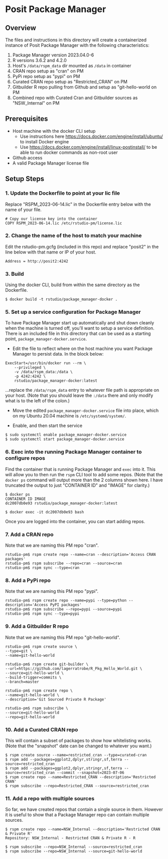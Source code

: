 # Posit Package Manager

## Overview
The files and instructions in this directory will create a containerized instance of Posit Package Manager with the following characteristics:
1. Package Manager version 2023.04.0-6
2. R versions 3.6.2 and 4.2.0
3. Host's `/data/rspm_data` dir mounted as `/data` in container
4. CRAN repo setup as "cran" on PM
5. PyPi repo setup as "pypi" on PM
6. Curated CRAN repo setup as "Restricted_CRAN" on PM
7. Gitbuilder R repo pulling from Github and setup as "git-hello-world on PM
8. Combined repo with Curated Cran and Gitbuilder sources as "NSW_Internal" on PM

## Prerequisites
* Host machine with the docker CLI setup
    - Use instructions here https://docs.docker.com/engine/install/ubuntu/ to install Docker engine
    - Use https://docs.docker.com/engine/install/linux-postinstall/ to be able to run docker commands as non-root user
* Github access
* A valid Package Manager license file

## Setup Steps

### 1. Update the Dockerfile to point at your lic file
Replace "RSPM_2023-06-14.lic" in the Dockerfile entry below with the name of your file.
```
# Copy our license key into the container
COPY RSPM_2023-06-14.lic /etc/rstudio-pm/license.lic
```

### 2. Change the name of the host to match your machine
Edit the rstudio-pm.gcfg (included in this repo) and replace "posit2" in the line below with that name or IP of your host.
```
Address = http://posit2:4242
```

### 3. Build
Using the docker CLI, build from within the same directory as the Dockerfile.
```
$ docker build -t rstudio/package_manager-docker .
```

### 5. Set up a service configuration for Package Manager
To have Package Manager start up automatically and shut down cleanly when the machine is turned off, you'll want to setup a service definition.  There is an included file in this directory that can be used as a starting point, `package_manager-docker.service`.  

* Edit the file to reflect where on the host machine you want Package Manager to persist data.  In the block below:
```
ExecStart=/usr/bin/docker run --rm \
    --privileged \
    -v /data/rspm_data:/data \
    -p 4242:4242 \
    rstudio/package_manager-docker:latest
```
...replace the `/data/rspm_data` entry to whatever file path is appropriate on your host. (Note that you should leave the `:/data` there and only modify what is to the left of the colon.)

* Move the edited `package_manager-docker.service` file into place, which on my Ubuntu 20.04 machine is `/etc/systemd/system/`.

* Enable, and then start the service
```
$ sudo systemctl enable package_manager-docker.service
$ sudo systemctl start package_manager-docker.service
```

### 6. Exec into the running Package Manager container to configure repos
Find the container that is running Package Manager and `exec` into it.  This will allow you to then run the `rspm` CLI tool to add some repos. (Note that the `docker ps` command will output more than the 2 columns shown here.  I have truncated the output to just "CONTAINER ID" and "IMAGE" for clarity.) 
```
$ docker ps
CONTAINER ID IMAGE
dc2007db0e93 rstudio/package_manager-docker:latest

$ docker exec -it dc2007db0e93 bash
```
Once you are logged into the container, you can start adding repos.

### 7. Add a CRAN repo
Note that we are naming this PM repo "cran".
```
rstudio-pm$ rspm create repo --name=cran --description='Access CRAN packages'
rstudio-pm$ rspm subscribe --repo=cran --source=cran
rstudio-pm$ rspm sync --type=cran
```

### 8. Add a PyPi repo
Note that we are naming this PM repo "pypi".
```
rstudio-pm$ rspm create repo --name=pypi --type=python --description='Access PyPI packages'
rstudio-pm$ rspm subscribe --repo=pypi --source=pypi
rstudio-pm$ rspm sync --type=pypi
```

### 9. Add a Gitbuilder R repo
Note that we are naming this PM repo "git-hello-world".
```
rstudio-pm$ rspm create source \
--type=git \
--name=git-hello-world

rstudio-pm$ rspm create git-builder \
--url=https://github.com/lagerratrobe/R_Pkg_Hello_World.git \
--source=git-hello-world \
--build-trigger=commits \
--branch=master

rstudio-pm$ rspm create repo \
--name=git-hello-world \
--description='Git Sourced Private R Package'

rstudio-pm$ rspm subscribe \
--source=git-hello-world 
--repo=git-hello-world
```

### 10. Add a Curated CRAN repo
This will contain a subset of packages to show how whitelisting works.  (Note that the "snapshot" date can be changed to whatever you want.)
```
$ rspm create source --name=restricted_cran --type=curated-cran
$ rspm add --packages=ggplot2,dplyr,stringr,sf,terra --source=restricted_cran
$ rspm add --packages=ggplot2,dplyr,stringr,sf,terra --source=restricted_cran --commit --snapshot=2023-07-06
$ rspm create repo --name=Restricted_CRAN --description='Restricted CRAN'
$ rspm subscribe --repo=Restricted_CRAN --source=restricted_cran
```

### 11. Add a repo with multiple sources
So far, we have created repos that contain a single source in them.  However it is useful to show that a Package Manager repo can contain multiple sources.
```
$ rspm create repo --name=NSW_Internal --description='Restricted CRAN & Private R'
Repository: NSW_Internal - Restricted CRAN & Private R - R

$ rspm subscribe --repo=NSW_Internal --source=restricted_cran
$ rspm subscribe --repo=NSW_Internal --source=git-hello-world
```
